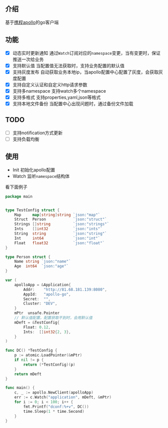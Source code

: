 ## 介绍
基于[携程apollo](https://www.apolloconfig.com/)的go客户端

## 功能

- [x] 动态实时更新通知 通过`Watch`订阅对应的`namespace`变更，当有变更时，保证推送一次给业务
- [x] 支持默认值 当配置值无法获取时，支持业务配置的默认值
- [x] 支持灰度发布 自动获取业务本地ip，当apollo配置中心配置了灰度，会获取灰度配置
- [x] 支持自定义认证和自定义http请求参数
- [x] 支持多namespace 支持watch多个namespace
- [x] 支持多格式 支持properties,yaml,json等格式
- [x] 支持本地文件备份 当配置中心出现问题时，通过备份文件加载

## TODO
- [ ] 支持notification方式更新
- [ ] 支持负载均衡

## 使用

- Init 初始化apollo配置
- Watch 监听`namespace`结构体

看下面例子

```go
package main


type TestConfig struct {
	Map     map[string]string `json:"map"`
	Struct  Person            `json:"struct"`
	Strings []string          `json:"strings"`
	Ints    []int32           `json:"ints"`
	String  string            `json:"string"`
	Int     int64             `json:"int"`
	Float   float32           `json:"float"`
}

type Person struct {
	Name string `json:"name"`
	Age  int64  `json:"age"`
}

var (
	apolloApp = &Application{
		Addr:    "http://81.68.181.139:8080",
		AppId:   "apollo-go",
		Secret:  "",
		Cluster: "DEV",
	}
	mPtr  unsafe.Pointer
    // 默认值配置，配置获取不到时，会用默认值
	mDeft = &TestConfig{
		Float: 0.12,
		Ints:  []int32{2, 3},
	}
)

func DC() *TestConfig {
	p := atomic.LoadPointer(&mPtr)
	if nil != p {
		return (*TestConfig)(p)
	}
	return mDeft
}

func main() {
    c, _ := apollo.NewClient(apolloApp)
	err := c.Watch("application", mDeft, &mPtr)
    for i := 0; i < 100; i++ {
        fmt.Printf("dconf:%+v", DC())
        time.Sleep(1 * time.Second)
    }
}
```